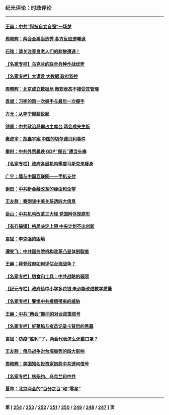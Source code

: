 ### 纪元评论：时政评论
---
#### [王赫：中共“科技自立自强”一场梦](../../pages/nsc1025/n13947913.md) 
#### [周晓辉：两会全票当选秀 各方反应透嘲讽](../../pages/nsc1025/n13948062.md) 
#### [石铭：请关注善良老人们的悲惨遭遇！](../../pages/nsc1025/n13947603.md) 
#### [【名家专栏】乌克兰的联合兵种作战优势](../../pages/nsc1025/n13947418.md) 
#### [【名家专栏】大谎言 大数据 政府监控](../../pages/nsc1025/n13945647.md) 
#### [周晓辉：北京成立数据局 微软表态不接受其管理](../../pages/nsc1025/n13947413.md) 
#### [袁斌：习李的第一次握手与最后一次握手](../../pages/nsc1025/n13947330.md) 
#### [方允：从李宁服装说起](../../pages/nsc1025/n13947217.md) 
#### [钟原：中共政治局霸占主席台 两会成夹生饭](../../pages/nsc1025/n13947015.md) 
#### [惠虎宇：胡鑫宇案 中国的切尔诺贝利事件](../../pages/nsc1025/n13942916.md) 
#### [秦时：中共外贸暴跌 GDP“保五”遭当头棒](../../pages/nsc1025/n13946953.md) 
#### [【名家专栏】政府各层机构需要马斯克来瘦身](../../pages/nsc1025/n13946581.md) 
#### [广宇：墙与中国互联网——手机支付](../../pages/nsc1025/n13946935.md) 
#### [谢田：中共新金融改革的缘由和企望](../../pages/nsc1025/n13946884.md) 
#### [王友群：秦刚谈中美关系透四大信息](../../pages/nsc1025/n13945976.md) 
#### [岳山：中共机构改革三大怪 党国附体现原形](../../pages/nsc1025/n13946235.md) 
#### [【有冇搞错】格局决定上限 中央计划不出创新](../../pages/nsc1025/n13946409.md) 
#### [袁斌：李克强的困境](../../pages/nsc1025/n13946369.md) 
#### [谭笑飞：中共国务院机构改革凸显体制裂痕](../../pages/nsc1025/n13946124.md) 
#### [王赫：拜登政府如何评估台海战争？](../../pages/nsc1025/n13946062.md) 
#### [【名家专栏】粮食和士兵：中共战略的弱项](../../pages/nsc1025/n13945755.md) 
#### [【纪元专栏】政府给中小学多花钱 未必能改进教学质量](../../pages/nsc1025/n13944561.md) 
#### [【名家专栏】警惕中共援俄带来的威胁](../../pages/nsc1025/n13945799.md) 
#### [王赫：中共“两会”期间的对台政策信号](../../pages/nsc1025/n13945661.md) 
#### [【名家专栏】好莱坞与疫苗记录卡背后的黑幕](../../pages/nsc1025/n13944933.md) 
#### [袁斌：防疫“胜利”了，两会代表怎么还戴口罩？](../../pages/nsc1025/n13945376.md) 
#### [王友群：俄乌战争对台海局势的四大影响](../../pages/nsc1025/n13944622.md) 
#### [周晓辉：美国知名投资家抱怨中共透何信号](../../pages/nsc1025/n13945099.md) 
#### [【名家专栏】核条约、乌克兰和中共](../../pages/nsc1025/n13944896.md) 
#### [夏林：北京两会的“百分之百”和“零星”](../../pages/nsc1025/n13945100.md) 

---
#### 第 [ [254](./254.md) / [253](./253.md) / [252](./252.md) / [251](./251.md) / [250](./250.md) / [249](./249.md) / [248](./248.md) / [247](./247.md) ] 页
